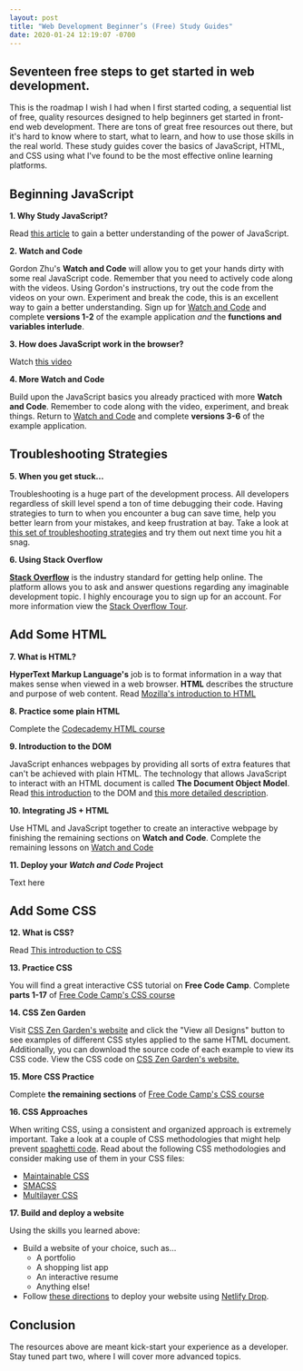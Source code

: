 ```yaml
---
layout: post
title: "Web Development Beginner’s (Free) Study Guides"
date: 2020-01-24 12:19:07 -0700
---
```


## Seventeen free steps to get started in web development.
<!--more-->

This is the roadmap I wish I had when I first started coding, a sequential list of free, quality resources designed to help beginners get started in front-end web development. There are tons of great free resources out there, but it's hard to know where to start, what to learn, and how to use those skills in the real world. These study guides cover the basics of JavaScript, HTML, and CSS using what I've found to be the most effective online learning platforms.

## Beginning JavaScript

__1. Why Study JavaScript?__

Read [this article](https://skillcrush.com/learn-javascript) to gain a better understanding of the power of JavaScript.

__2. Watch and Code__

Gordon Zhu's  **Watch and Code**  will allow you to get your hands dirty with some real JavaScript code. Remember that you need to actively code along with the videos. Using Gordon's instructions, try out the code from the videos on your own. Experiment and break the code, this is an excellent way to gain a better understanding.
Sign up for [Watch and Code](https://watchandcode.com/p/practical-javascript) and complete  **versions 1-2**  of the example application _and_ the  **functions and variables interlude**.

__3. How does JavaScript work in the browser?__

Watch [this video](https://www.youtube.com/watch?v=XQpZIEejKDY&amp;index=2&amp;list=PLGC-hHIh7l5vs0uDGlQEXQGQR2hW8Gcwl)

__4. More Watch and Code__

Build upon the JavaScript basics you already practiced with more  **Watch and Code**. Remember to code along with the video, experiment, and break things. Return to [Watch and Code](https://watchandcode.com/p/practical-javascript) and complete  **versions 3-6**  of the example application.

## Troubleshooting Strategies

__5. When you get stuck...__

Troubleshooting is a huge part of the development process. All developers regardless of skill level spend a ton of time debugging their code. Having strategies to turn to when you encounter a bug can save time, help you better learn from your mistakes, and keep frustration at bay. Take a look at [this set of troubleshooting strategies](https://hackernoon.com/5-techniques-for-troubleshooting-your-code-266abda0418c) and try them out next time you hit a snag.

__6. Using Stack Overflow__

[**Stack Overflow**](https://stackoverflow.com/company) is the industry standard for getting help online. The platform allows you to ask and answer questions regarding any imaginable development topic. I highly encourage you to sign up for an account. For more information view the [Stack Overflow Tour](https://stackoverflow.com/tour).

## Add Some HTML

__7. What is HTML?__

**HyperText Markup Language's**  job is to format information in a way that makes sense when viewed in a web browser.  **HTML**  describes the structure and purpose of web content. Read [Mozilla's introduction to HTML](https://developer.mozilla.org/en-US/docs/Web/HTML)

__8. Practice some plain HTML__

Complete the [Codecademy HTML course](https://www.codecademy.com/learn/learn-html)

__9. Introduction to the DOM__

JavaScript enhances webpages by providing all sorts of extra features that can't be achieved with plain HTML. The technology that allows JavaScript to interact with an HTML document is called  **The Document Object Model**. Read [this introduction](https://css-tricks.com/dom/) to the DOM and [this more detailed description](https://developer.mozilla.org/en-US/docs/Web/API/Document_Object_Model/Introduction).

__10. Integrating JS + HTML__

Use HTML and JavaScript together to create an interactive webpage by finishing the remaining sections on  **Watch and Code**. Complete the remaining lessons on [Watch and Code](https://watchandcode.com/p/practical-javascript)

__11. Deploy your *Watch and Code* Project__

Text here

## Add Some CSS

__12. What is CSS?__

Read [This introduction to CSS](https://www.w3schools.com/Css/css_intro.asp)

__13. Practice CSS__

You will find a great interactive CSS tutorial on  **Free Code Camp**. Complete  **parts 1-17**  of [Free Code Camp's CSS course](https://learn.freecodecamp.org/responsive-web-design/basic-css)

__14. CSS Zen Garden__

Visit [CSS Zen Garden's website](http://www.csszengarden.com/) and click the "View all Designs" button to see examples of different CSS styles applied to the same HTML document. Additionally, you can download the source code of each example to view its CSS code. View the CSS code on [CSS Zen Garden's website.](http://www.csszengarden.com/)

__15. More CSS Practice__

Complete  **the remaining sections** of [Free Code Camp's CSS course](https://learn.freecodecamp.org/responsive-web-design/basic-css)

__16. CSS Approaches__

When writing CSS, using a consistent and organized approach is extremely important. Take a look at a couple of CSS methodologies that might help prevent [spaghetti code](https://en.wikipedia.org/wiki/Spaghetti_code). Read about the following CSS methodologies and consider making use of them in your CSS files:

- [Maintainable CSS](https://maintainablecss.com/chapters/introduction/)
- [SMACSS](https://smacss.com/book/)
- [Multilayer CSS](https://operatino.github.io/MCSS/en/)

__17. Build and deploy a website__

Using the skills you learned above:
* Build a website of your choice, such as...
  * A portfolio
  * A shopping list app
  * An interactive resume
  * Anything else!
* Follow [these directions](https://dev.to/roseanna/deploy-and-host-in-30-seconds-with-netlify-drop-hod) to deploy your website using [Netlify Drop](https://app.netlify.com/drop).

## Conclusion
The resources above are meant kick-start your experience as a developer. Stay tuned part two, where I will cover more advanced topics.
